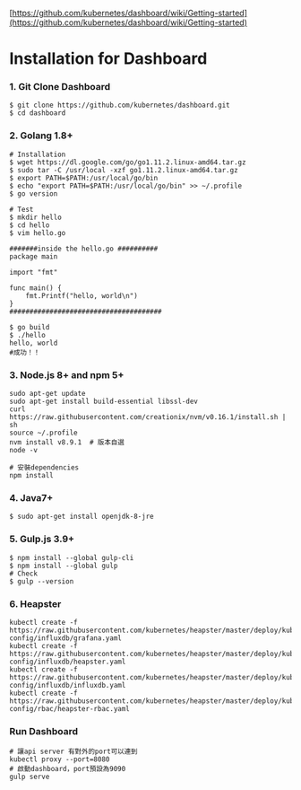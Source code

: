 [https://github.com/kubernetes/dashboard/wiki/Getting-started](https://github.com/kubernetes/dashboard/wiki/Getting-started)

# Installation for Dashboard

### 1. Git Clone Dashboard

```
$ git clone https://github.com/kubernetes/dashboard.git
$ cd dashboard
```

### 2. Golang 1.8+

```
# Installation
$ wget https://dl.google.com/go/go1.11.2.linux-amd64.tar.gz
$ sudo tar -C /usr/local -xzf go1.11.2.linux-amd64.tar.gz
$ export PATH=$PATH:/usr/local/go/bin
$ echo "export PATH=$PATH:/usr/local/go/bin" >> ~/.profile
$ go version
```

```
# Test
$ mkdir hello
$ cd hello
$ vim hello.go
```

```
#######inside the hello.go ##########
package main

import "fmt"

func main() {
    fmt.Printf("hello, world\n")
}
######################################
```

```
$ go build
$ ./hello
hello, world
#成功！！
```

### 3. Node.js 8+ and npm 5+

```
sudo apt-get update
sudo apt-get install build-essential libssl-dev
curl https://raw.githubusercontent.com/creationix/nvm/v0.16.1/install.sh | sh
source ~/.profile
nvm install v8.9.1  # 版本自選
node -v

# 安裝dependencies
npm install
```

### 4. Java7+

```
$ sudo apt-get install openjdk-8-jre
```

### 5. Gulp.js 3.9+

```
$ npm install --global gulp-cli
$ npm install --global gulp
# Check
$ gulp --version
```

### 6. Heapster

```
kubectl create -f https://raw.githubusercontent.com/kubernetes/heapster/master/deploy/kube-config/influxdb/grafana.yaml
kubectl create -f https://raw.githubusercontent.com/kubernetes/heapster/master/deploy/kube-config/influxdb/heapster.yaml
kubectl create -f https://raw.githubusercontent.com/kubernetes/heapster/master/deploy/kube-config/influxdb/influxdb.yaml
kubectl create -f https://raw.githubusercontent.com/kubernetes/heapster/master/deploy/kube-config/rbac/heapster-rbac.yaml
```

### Run Dashboard

```
# 讓api server 有對外的port可以連到
kubectl proxy --port=8080
# 啟動dashboard，port預設為9090
gulp serve
```




